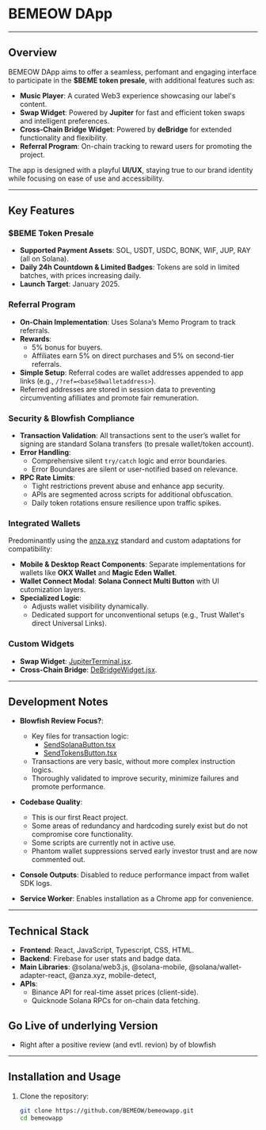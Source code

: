 # **BEMEOW DApp**

---

## **Overview**

BEMEOW DApp aims to offer a seamless, perfomant and engaging interface to participate in the **$BEME token presale**, with additional features such as:  
- **Music Player**: A curated Web3 experience showcasing our label's content.  
- **Swap Widget**: Powered by **Jupiter** for fast and efficient token swaps and intelligent preferences.  
- **Cross-Chain Bridge Widget**: Powered by **deBridge** for extended functionality and flexibility.  
- **Referral Program**: On-chain tracking to reward users for promoting the project.  

The app is designed with a playful **UI/UX**, staying true to our brand identity while focusing on ease of use and accessibility.

---

## **Key Features**

### **$BEME Token Presale**
- **Supported Payment Assets**: SOL, USDT, USDC, BONK, WIF, JUP, RAY (all on Solana).  
- **Daily 24h Countdown & Limited Badges**: Tokens are sold in limited batches, with prices increasing daily.  
- **Launch Target**: January 2025.  

### **Referral Program**
- **On-Chain Implementation**: Uses Solana’s Memo Program to track referrals.  
- **Rewards**:  
  - 5% bonus for buyers.  
  - Affiliates earn 5% on direct purchases and 5% on second-tier referrals.  
- **Simple Setup**: Referral codes are wallet addresses appended to app links (e.g., `/?ref=<base58walletaddress>`).  
- Referred addresses are stored in session data to preventing circumventing afilliates and promote fair remuneration.  

### **Security & Blowfish Compliance**
- **Transaction Validation**: All transactions sent to the user’s wallet for signing are standard Solana transfers (to presale wallet/token account).  
- **Error Handling**:  
  - Comprehensive silent `try/catch` logic and error boundaries.  
  - Error Boundares are silent or user-notified based on relevance.  
- **RPC Rate Limits**:
  - Tight restrictions prevent abuse and enhance app security.  
  - APIs are segmented across scripts for additional obfuscation.  
  - Daily token rotations ensure resilience upon traffic spikes.

### **Integrated Wallets**
Predominantly using the [anza.xyz](https://anza.xyz) standard and custom adaptations for compatibility:  
- **Mobile & Desktop React Components**: Separate implementations for wallets like **OKX Wallet** and **Magic Eden Wallet**.  
- **Wallet Connect Modal**: **Solana Connect Multi Button** with UI cutomization layers.
- **Specialized Logic**:  
  - Adjusts wallet visibility dynamically.  
  - Dedicated support for unconventional setups (e.g., Trust Wallet's direct Universal Links).  

### **Custom Widgets**
- **Swap Widget**: [JupiterTerminal.jsx](./src/components/JupiterTerminal.jsx).  
- **Cross-Chain Bridge**: [DeBridgeWidget.jsx](./src/components/DeBridgeWidget.jsx).  

---

## **Development Notes**

- **Blowfish Review Focus?**:  
  - Key files for transaction logic:  
    - [SendSolanaButton.tsx](./src/components/SendSolanaButton.tsx)  
    - [SendTokensButton.tsx](./src/components/SendTokensButton.tsx)  
  - Transactions are very basic, without more complex instruction logics.
  - Thoroughly validated to improve security, minimize failures and promote performance.  

- **Codebase Quality**:  
  - This is our first React project.  
  - Some areas of redundancy and hardcoding surely exist but do not compromise core functionality.
  - Some scripts are currently not in active use.
  - Phantom wallet suppressions served early investor trust and are now commented out.

- **Console Outputs**: Disabled to reduce performance impact from wallet SDK logs.  

- **Service Worker**: Enables installation as a Chrome app for convenience.  

---

## **Technical Stack**
- **Frontend**: React, JavaScript, Typescript, CSS, HTML.  
- **Backend**: Firebase for user stats and badge data.
- **Main Libraries**: @solana/web3.js, @solana-mobile, @solana/wallet-adapter-react, @anza.xyz, mobile-detect, 
- **APIs**:  
  - Binance API for real-time asset prices (client-side).  
  - Quicknode Solana RPCs for on-chain data fetching.
 
## **Go Live of underlying Version**
- Right after a positive review (and evtl. revion) by of blowfish

---

## **Installation and Usage**

1. Clone the repository:  
   ```bash
   git clone https://github.com/BEMEOW/bemeowapp.git
   cd bemeowapp
